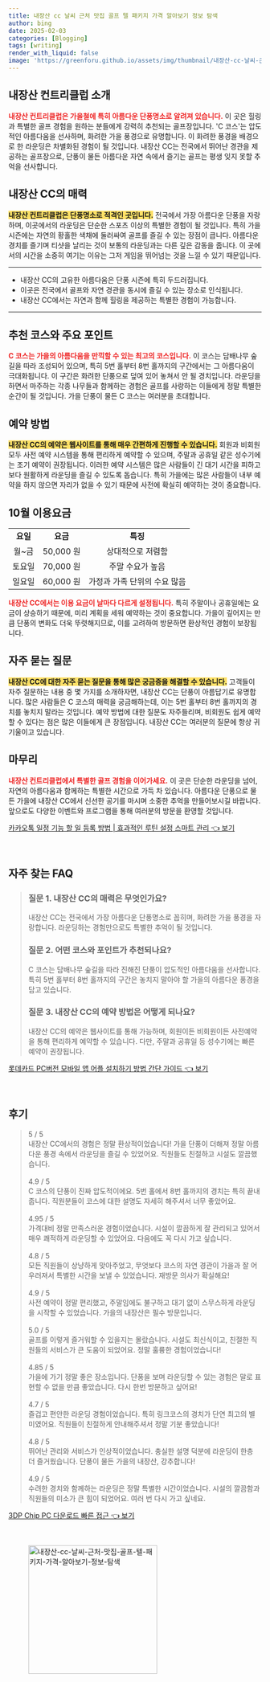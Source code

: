 ```yaml
---
title: 내장산 cc 날씨 근처 맛집 골프 텔 패키지 가격 알아보기 정보 탐색
author: bing
date: 2025-02-03
categories: [Blogging]
tags: [writing]
render_with_liquid: false
image: 'https://greenforu.github.io/assets/img/thumbnail/내장산-cc-날씨-근처-맛집-골프-텔-패키지-가격-알아보기-정보-탐색.webp'
---
```



<h2 id='내장산_컨트리클럽 소개'>내장산 컨트리클럽 소개</h2>

<p><b><span style="color: #ee2323;">내장산 컨트리클럽은 가을철에 특히 아름다운 단풍명소로 알려져 있습니다.</span></b> 이 곳은 힐링과 특별한 골프 경험을 원하는 분들에게 강력히 추천되는 골프장입니다. 'C 코스'는 압도적인 아름다움을 선사하며, 화려한 가을 풍경으로 유명합니다. 이 화려한 풍경을 배경으로 한 라운딩은 차별화된 경험이 될 것입니다. 내장산 CC는 전국에서 뛰어난 경관을 제공하는 골프장으로, 단풍이 물든 아름다운 자연 속에서 즐기는 골프는 평생 잊지 못할 추억을 선사합니다.</p>

<h2 id='내장산 CC의 매력'>내장산 CC의 매력</h2>

<p><b><span style="background-color: #ffe066;">내장산 컨트리클럽은 단풍명소로 적격인 곳입니다.</span></b> 전국에서 가장 아름다운 단풍을 자랑하며, 이곳에서의 라운딩은 단순한 스포츠 이상의 특별한 경험이 될 것입니다. 특히 가을 시즌에는 자연의 황홀한 색채에 둘러싸여 골프를 즐길 수 있는 장점이 큽니다. 아름다운 경치를 즐기며 티샷을 날리는 것이 보통의 라운딩과는 다른 깊은 감동을 줍니다. 이 곳에서의 시간을 소중히 여기는 이유는 그저 게임을 뛰어넘는 것을 느낄 수 있기 때문입니다.</p>

<hr />

<ul>
    <li>내장산 CC의 고유한 아름다움은 단풍 시즌에 특히 두드러집니다.</li>
    <li>이곳은 전국에서 골프와 자연 경관을 동시에 즐길 수 있는 장소로 인식됩니다.</li>
    <li>내장산 CC에서는 자연과 함께 힐링을 제공하는 특별한 경험이 가능합니다.</li>
</ul>

<hr />

<h2 id='추천 코스와 주요 포인트'>추천 코스와 주요 포인트</h2>

<p><b><span style="color: #ee2323;">C 코스는 가을의 아름다움을 만끽할 수 있는 최고의 코스입니다.</span></b> 이 코스는 담배나무 숲길을 따라 조성되어 있으며, 특히 5번 홀부터 8번 홀까지의 구간에서는 그 아름다움이 극대화됩니다. 이 구간은 화려한 단풍으로 덮여 있어 놓쳐서 안 될 경치입니다. 라운딩을 하면서 마주하는 각종 나무들과 함께하는 경험은 골프를 사랑하는 이들에게 정말 특별한 순간이 될 것입니다. 가을 단풍이 물든 C 코스는 여러분을 초대합니다.</p>

<h2 id='예약 방법'>예약 방법</h2>

<p><b><span style="background-color: #ffe066;">내장산 CC의 예약은 웹사이트를 통해 매우 간편하게 진행할 수 있습니다.</span></b> 회원과 비회원 모두 사전 예약 시스템을 통해 편리하게 예약할 수 있으며, 주말과 공휴일 같은 성수기에는 조기 예약이 권장됩니다. 이러한 예약 시스템은 많은 사람들이 긴 대기 시간을 피하고 보다 원활하게 라운딩을 즐길 수 있도록 돕습니다. 특히 가을에는 많은 사람들이 내부 예약을 하지 않으면 자리가 없을 수 있기 때문에 사전에 확실히 예약하는 것이 중요합니다.</p>

<h2 id='10월 이용요금'>10월 이용요금</h2>

<table>
    <tr>
        <td style="text-align: center; height: 17px;"><b>요일</b></td>
        <td style="text-align: center; height: 17px;"><b>요금</b></td>
        <td style="text-align: center; height: 17px;"><b>특징</b></td>
    </tr>
    <tr>
        <td style="text-align: center; height: 17px;">월~금</td>
        <td style="text-align: center; height: 17px;">50,000 원</td>
        <td style="text-align: center; height: 17px;">상대적으로 저렴함</td>
    </tr>
    <tr>
        <td style="text-align: center; height: 17px;">토요일</td>
        <td style="text-align: center; height: 17px;">70,000 원</td>
        <td style="text-align: center; height: 17px;">주말 수요가 높음</td>
    </tr>
    <tr>
        <td style="text-align: center; height: 17px;">일요일</td>
        <td style="text-align: center; height: 17px;">60,000 원</td>
        <td style="text-align: center; height: 17px;">가정과 가족 단위의 수요 많음</td>
    </tr>
</table>

<p><b><span style="color: #ee2323;">내장산 CC에서는 이용 요금이 날마다 다르게 설정됩니다.</span></b> 특히 주말이나 공휴일에는 요금이 상승하기 때문에, 미리 계획을 세워 예약하는 것이 중요합니다. 가을이 깊어지는 만큼 단풍의 변화도 더욱 뚜렷해지므로, 이를 고려하여 방문하면 환상적인 경험이 보장됩니다.</p>

<h2 id='자주 묻는 질문'>자주 묻는 질문</h2>

<p><b><span style="background-color: #ffe066;">내장산 CC에 대한 자주 묻는 질문을 통해 많은 궁금증을 해결할 수 있습니다.</span></b> 고객들이 자주 질문하는 내용 중 몇 가지를 소개하자면, 내장산 CC는 단풍이 아름답기로 유명합니다. 많은 사람들은 C 코스의 매력을 궁금해하는데, 이는 5번 홀부터 8번 홀까지의 경치를 놓치지 말라는 것입니다. 예약 방법에 대한 질문도 자주들리며, 비회원도 쉽게 예약할 수 있다는 점은 많은 이들에게 큰 장점입니다. 내장산 CC는 여러분의 질문에 항상 귀 기울이고 있습니다.</p>

<h2 id='마무리'>마무리</h2>

<p><b><span style="color: #ee2323;">내장산 컨트리클럽에서 특별한 골프 경험을 이어가세요.</span></b> 이 곳은 단순한 라운딩을 넘어, 자연의 아름다움과 함께하는 특별한 시간으로 가득 차 있습니다. 아름다운 단풍으로 물든 가을에 내장산 CC에서 신선한 공기를 마시며 소중한 추억을 만들어보시길 바랍니다. 앞으로도 다양한 이벤트와 프로그램을 통해 여러분의 방문을 환영할 것입니다.</p>


<p><a class="click-button" title="카카오톡 일정 기능 할 일 등록 방법 | 효과적인 루틴 설정 스마트 관리" href="https://greenforu.github.io/posts/%EC%B9%B4%EC%B9%B4%EC%98%A4%ED%86%A1-%EC%9D%BC%EC%A0%95-%EA%B8%B0%EB%8A%A5-%ED%95%A0-%EC%9D%BC-%EB%93%B1%EB%A1%9D-%EB%B0%A9%EB%B2%95-%ED%9A%A8%EA%B3%BC%EC%A0%81%EC%9D%B8-%EB%A3%A8%ED%8B%B4-%EC%84%A4%EC%A0%95-%EC%8A%A4%EB%A7%88%ED%8A%B8-%EA%B4%80%EB%A6%AC/" rel="dofollow">카카오톡 일정 기능 할 일 등록 방법 | 효과적인 루틴 설정 스마트 관리 👈 보기</a></p><br>
<h2 id='자주_찾는_FAQ'>자주 찾는 FAQ</h2>
<div itemscope="" itemtype="https://schema.org/FAQPage"> 
<blockquote> 
<div itemscope="" itemprop="mainEntity" itemtype="https://schema.org/Question"> 
<h3 itemprop="name">질문 1. 내장산 CC의 매력은 무엇인가요?</h3> 
<div itemscope="" itemprop="acceptedAnswer" itemtype="https://schema.org/Answer"> 
<span itemprop="text"> 
<p>내장산 CC는 전국에서 가장 아름다운 단풍명소로 꼽히며, 화려한 가을 풍경을 자랑합니다. 라운딩하는 경험만으로도 특별한 추억이 될 것입니다.</p> 
</span> 
</div> 
</div> 
<div itemscope="" itemprop="mainEntity" itemtype="https://schema.org/Question"> 
<h3 itemprop="name">질문 2. 어떤 코스와 포인트가 추천되나요?</h3> 
<div itemscope="" itemprop="acceptedAnswer" itemtype="https://schema.org/Answer"> 
<span itemprop="text"> 
<p>C 코스는 담배나무 숲길을 따라 진해진 단풍이 압도적인 아름다움을 선사합니다. 특히 5번 홀부터 8번 홀까지의 구간은 놓치지 말아야 할 가을의 아름다운 풍경을 담고 있습니다.</p> 
</span> 
</div> 
</div> 
<div itemscope="" itemprop="mainEntity" itemtype="https://schema.org/Question"> 
<h3 itemprop="name">질문 3. 내장산 CC의 예약 방법은 어떻게 되나요?</h3> 
<div itemscope="" itemprop="acceptedAnswer" itemtype="https://schema.org/Answer"> 
<span itemprop="text"> 
<p>내장산 CC의 예약은 웹사이트를 통해 가능하며, 회원이든 비회원이든 사전예약을 통해 편리하게 예약할 수 있습니다. 다만, 주말과 공휴일 등 성수기에는 빠른 예약이 권장됩니다.</p> 
</span> 
</div> 
</div> 
</blockquote> 
</div>
<p><a class="click-button" title="롯데카드 PC버전 모바일 앱 어플 설치하기 방법 간단 가이드" href="https://greenforu.github.io/posts/%EB%A1%AF%EB%8D%B0%EC%B9%B4%EB%93%9C-PC%EB%B2%84%EC%A0%84-%EB%AA%A8%EB%B0%94%EC%9D%BC-%EC%95%B1-%EC%96%B4%ED%94%8C-%EC%84%A4%EC%B9%98%ED%95%98%EA%B8%B0-%EB%B0%A9%EB%B2%95-%EA%B0%84%EB%8B%A8-%EA%B0%80%EC%9D%B4%EB%93%9C/" rel="dofollow">롯데카드 PC버전 모바일 앱 어플 설치하기 방법 간단 가이드 👈 보기</a></p><br>
<h2 id='후기'>후기</h2>
<div itemscope itemtype="https://schema.org/Product">
  <blockquote>
  <div itemprop="review" itemscope itemtype="https://schema.org/Review">
      <div itemprop="reviewRating" itemscope itemtype="https://schema.org/Rating"> <span itemprop="ratingValue">5</span> / <span itemprop="bestRating">5</span> </div>
      <span itemprop="reviewBody">내장산 CC에서의 경험은 정말 환상적이었습니다! 가을 단풍이 더해져 정말 아름다운 풍경 속에서 라운딩을 즐길 수 있었어요. 직원들도 친절하고 시설도 깔끔했습니다.</span>
  </div>
  <br>
  <div itemprop="review" itemscope itemtype="https://schema.org/Review">
      <div itemprop="reviewRating" itemscope itemtype="https://schema.org/Rating"> <span itemprop="ratingValue">4.9</span> / <span itemprop="bestRating">5</span> </div>
      <span itemprop="reviewBody">C 코스의 단풍이 진짜 압도적이에요. 5번 홀에서 8번 홀까지의 경치는 특히 끝내줍니다. 직원분들이 코스에 대한 설명도 자세히 해주셔서 너무 좋았어요.</span>
  </div>
  <br>
  <div itemprop="review" itemscope itemtype="https://schema.org/Review">
      <div itemprop="reviewRating" itemscope itemtype="https://schema.org/Rating"> <span itemprop="ratingValue">4.95</span> / <span itemprop="bestRating">5</span> </div>
      <span itemprop="reviewBody">가격대비 정말 만족스러운 경험이었습니다. 시설이 깔끔하게 잘 관리되고 있어서 매우 쾌적하게 라운딩할 수 있었어요. 다음에도 꼭 다시 가고 싶습니다.</span>
  </div>
  <br>
  <div itemprop="review" itemscope itemtype="https://schema.org/Review">
      <div itemprop="reviewRating" itemscope itemtype="https://schema.org/Rating"> <span itemprop="ratingValue">4.8</span> / <span itemprop="bestRating">5</span> </div>
      <span itemprop="reviewBody">모든 직원들이 상냥하게 맞아주었고, 무엇보다 코스의 자연 경관이 가을과 잘 어우러져서 특별한 시간을 보낼 수 있었습니다. 재방문 의사가 확실해요!</span>
  </div>
  <br>
  <div itemprop="review" itemscope itemtype="https://schema.org/Review">
      <div itemprop="reviewRating" itemscope itemtype="https://schema.org/Rating"> <span itemprop="ratingValue">4.9</span> / <span itemprop="bestRating">5</span> </div>
      <span itemprop="reviewBody">사전 예약이 정말 편리했고, 주말임에도 불구하고 대기 없이 스무스하게 라운딩을 시작할 수 있었습니다. 가을의 내장산은 필수 방문입니다.</span>
  </div>
  <br>
  <div itemprop="review" itemscope itemtype="https://schema.org/Review">
      <div itemprop="reviewRating" itemscope itemtype="https://schema.org/Rating"> <span itemprop="ratingValue">5.0</span> / <span itemprop="bestRating">5</span> </div>
      <span itemprop="reviewBody">골프를 이렇게 즐거워할 수 있을지는 몰랐습니다. 시설도 최신식이고, 친절한 직원들의 서비스가 큰 도움이 되었어요. 정말 훌륭한 경험이었습니다!</span>
  </div>
  <br>
  <div itemprop="review" itemscope itemtype="https://schema.org/Review">
      <div itemprop="reviewRating" itemscope itemtype="https://schema.org/Rating"> <span itemprop="ratingValue">4.85</span> / <span itemprop="bestRating">5</span> </div>
      <span itemprop="reviewBody">가을에 가기 정말 좋은 장소입니다. 단풍을 보며 라운딩할 수 있는 경험은 말로 표현할 수 없을 만큼 좋았습니다. 다시 한번 방문하고 싶어요!</span>
  </div>
  <br>
  <div itemprop="review" itemscope itemtype="https://schema.org/Review">
      <div itemprop="reviewRating" itemscope itemtype="https://schema.org/Rating"> <span itemprop="ratingValue">4.7</span> / <span itemprop="bestRating">5</span> </div>
      <span itemprop="reviewBody">즐겁고 편안한 라운딩 경험이었습니다. 특히 링크코스의 경치가 단연 최고의 별미였어요. 직원들이 친절하게 안내해주셔서 정말 기분 좋았습니다!</span>
  </div>
  <br>
  <div itemprop="review" itemscope itemtype="https://schema.org/Review">
      <div itemprop="reviewRating" itemscope itemtype="https://schema.org/Rating"> <span itemprop="ratingValue">4.8</span> / <span itemprop="bestRating">5</span> </div>
      <span itemprop="reviewBody">뛰어난 관리와 서비스가 인상적이었습니다. 충실한 설명 덕분에 라운딩이 한층 더 즐거웠습니다. 단풍이 물든 가을의 내장산, 강추합니다!</span>
  </div>
  <br>
  <div itemprop="review" itemscope itemtype="https://schema.org/Review">
      <div itemprop="reviewRating" itemscope itemtype="https://schema.org/Rating"> <span itemprop="ratingValue">4.9</span> / <span itemprop="bestRating">5</span> </div>
      <span itemprop="reviewBody">수려한 경치와 함께하는 라운딩은 정말 특별한 시간이었습니다. 시설의 깔끔함과 직원들의 미소가 큰 힘이 되었어요. 여러 번 다시 가고 싶네요.</span>
  </div>
  </blockquote>
</div>
<p><a class="click-button" title="3DP Chip PC 다운로드 빠른 접근" href="https://greenforu.github.io/posts/3DP-Chip-PC-%EB%8B%A4%EC%9A%B4%EB%A1%9C%EB%93%9C-%EB%B9%A0%EB%A5%B8-%EC%A0%91%EA%B7%BC/" rel="dofollow">3DP Chip PC 다운로드 빠른 접근 👈 보기</a></p><br>
<figure class="image"><img src="https://greenforu.github.io/assets/img/thumbnail/내장산-cc-날씨-근처-맛집-골프-텔-패키지-가격-알아보기-정보-탐색.webp" alt="내장산-cc-날씨-근처-맛집-골프-텔-패키지-가격-알아보기-정보-탐색" width="256" height="256"></figure>